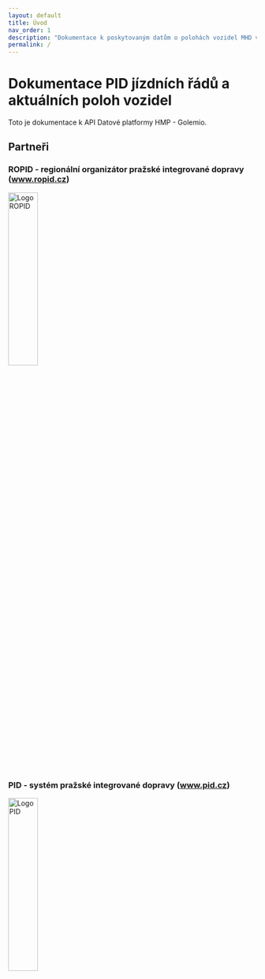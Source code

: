 ```yaml
---
layout: default
title: Úvod
nav_order: 1
description: "Dokumentace k poskytovaným datům o polohách vozidel MHD v Praze."
permalink: /
---
```


# Dokumentace PID jízdních řádů a aktuálních poloh vozidel

Toto je dokumentace k API Datové platformy HMP - Golemio.

## Partneři

### ROPID - regionální organizátor pražské integrované dopravy (www.ropid.cz)
<img src="/ropid-vehiclepositions.github.io/assets/images/logos/ROPID_logo_grey.svg" alt="Logo ROPID" style="margin-botom: 1rem; min-width:200px; width: 30%;"/>

### PID - systém pražské integrované dopravy (www.pid.cz)
<img src="/ropid-vehiclepositions.github.io/assets/images/logos/PID_logo_grey.svg" alt="Logo PID" style="margin-botom: 1rem; min-width:200px; width: 30%;"/>
